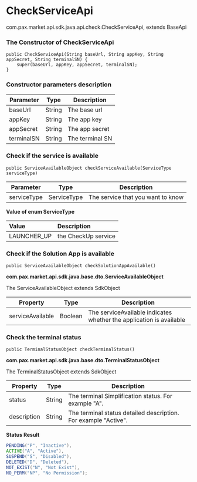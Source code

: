 # CheckServiceApi

com.pax.market.api.sdk.java.api.check.CheckServiceApi, extends BaseApi

### The Constructor of CheckServiceApi

```
public CheckServiceApi(String baseUrl, String appKey, String appSecret, String terminalSN) {
    super(baseUrl, appKey, appSecret, terminalSN);
}
```

### Constructor parameters description

| Parameter  | Type   | Description     |
| ---------- | ------ | --------------- |
| baseUrl    | String | The base url    |
| appKey     | String | The app key     |
| appSecret  | String | The app secret  |
| terminalSN | String | The terminal SN |

### Check if the service is available

```
public ServiceAvailableObject checkServiceAvailable(ServiceType serviceType)
```

| Parameter   | Type   | Description             |
| ----------- | ------ | ----------------------- |
| serviceType | ServiceType | The service that you want to know |

**Value of enum ServiceType**

| Value | Description |
|:---- |:----|
|LAUNCHER_UP|the CheckUp service|

### Check if the Solution App is available

```
public ServiceAvailableObject checkSolutionAppAvailable()
```

**com.pax.market.api.sdk.java.base.dto.ServiceAvailableObject**

The ServiceAvailableObject extends SdkObject

| Property         | Type    | Description                                                  |
| ---------------- | ------- | ------------------------------------------------------------ |
| serviceAvailable | Boolean | The serviceAvailable indicates whether the application is available |

### Check the terminal status

```
public TerminalStatusObject checkTerminalStatus()
```

**com.pax.market.api.sdk.java.base.dto.TerminalStatusObject**

The TerminalStatusObject extends SdkObject

| Property    | Type   | Description                                                  |
| ----------- | ------ | ------------------------------------------------------------ |
| status      | String | The terminal Simplification status. For example "A".         |
| description | String | The terminal status detailed description. For example "Active". |

**Status  Result**

```java
PENDING("P", "Inactive"),
ACTIVE("A", "Active"),
SUSPEND("S", "Disabled"),
DELETED("D", "Deleted"),
NOT_EXIST("N", "Not Exist"),
NO_PERM("NP", "No Permission");
```

